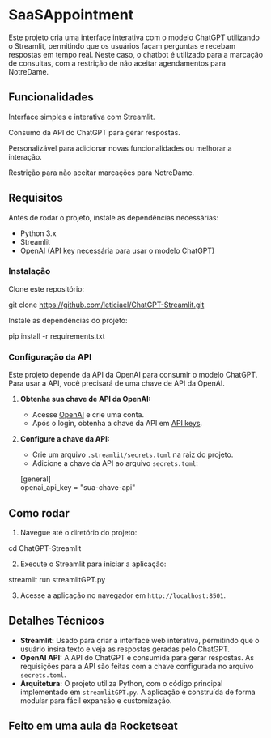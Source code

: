 # SaaSAppointment

Este projeto cria uma interface interativa com o modelo ChatGPT utilizando o Streamlit, permitindo que os usuários façam perguntas e recebam respostas em tempo real. Neste caso, o chatbot é utilizado para a marcação de consultas, com a restrição de não aceitar agendamentos para NotreDame.


## Funcionalidades

Interface simples e interativa com Streamlit.

Consumo da API do ChatGPT para gerar respostas.

Personalizável para adicionar novas funcionalidades ou melhorar a interação.

Restrição para não aceitar marcações para NotreDame.

## Requisitos

Antes de rodar o projeto, instale as dependências necessárias:

- Python 3.x
- Streamlit
- OpenAI (API key necessária para usar o modelo ChatGPT)

### Instalação

Clone este repositório:

git clone https://github.com/leticiael/ChatGPT-Streamlit.git

Instale as dependências do projeto:

pip install -r requirements.txt

### Configuração da API

Este projeto depende da API da OpenAI para consumir o modelo ChatGPT. Para usar a API, você precisará de uma chave de API da OpenAI.

1. **Obtenha sua chave de API da OpenAI:**
   - Acesse [OpenAI](https://beta.openai.com/signup/) e crie uma conta.
   - Após o login, obtenha a chave da API em [API keys](https://platform.openai.com/account/api-keys).

2. **Configure a chave da API:**
   - Crie um arquivo `.streamlit/secrets.toml` na raiz do projeto.
   - Adicione a chave da API ao arquivo `secrets.toml`:

   [general]  
   openai_api_key = "sua-chave-api"

## Como rodar

1. Navegue até o diretório do projeto:

cd ChatGPT-Streamlit

2. Execute o Streamlit para iniciar a aplicação:

streamlit run streamlitGPT.py

3. Acesse a aplicação no navegador em `http://localhost:8501`.

## Detalhes Técnicos

- **Streamlit:** Usado para criar a interface web interativa, permitindo que o usuário insira texto e veja as respostas geradas pelo ChatGPT.
- **OpenAI API:** A API do ChatGPT é consumida para gerar respostas. As requisições para a API são feitas com a chave configurada no arquivo `secrets.toml`.
- **Arquitetura:** O projeto utiliza Python, com o código principal implementado em `streamlitGPT.py`. A aplicação é construída de forma modular para fácil expansão e customização.

## Feito em uma aula da Rocketseat
